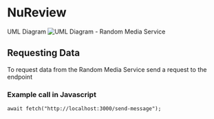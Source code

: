 # NuReview
 
 UML Diagram
![UML Diagram - Random Media Service](http://url/to/img.png)

## Requesting Data 
To request data from the Random Media Service send a request to the endpoint

### Example call in Javascript
```
await fetch("http://localhost:3000/send-message");
```

